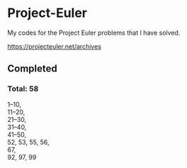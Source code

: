 # Project-Euler

My codes for the Project Euler problems that I have solved.

https://projecteuler.net/archives


## Completed
### Total: 58
1–10,  
11–20,  
21–30,  
31–40,  
41–50,  
52, 53, 55, 56,  
67,  
92, 97, 99
